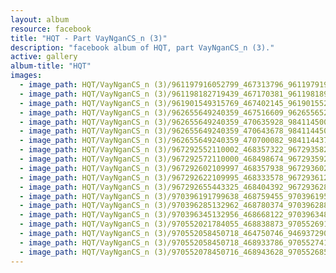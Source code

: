 ```yaml
---
layout: album
resource: facebook
title: "HQT - Part VayNganCS_n (3)"
description: "facebook album of HQT, part VayNganCS_n (3)."
active: gallery
album-title: "HQT"
images:
  - image_path: HQT/VayNganCS_n (3)/961197916052799_467313796_961197919386132_3276487304559818002_n.jpg
  - image_path: HQT/VayNganCS_n (3)/961198182719439_467170381_961198189386105_4167516528807211344_n.jpg
  - image_path: HQT/VayNganCS_n (3)/961901549315769_467402145_961901552649102_935292746587421536_n.jpg
  - image_path: HQT/VayNganCS_n (3)/962655649240359_467516609_962655652573692_5756823350831921714_n.jpg
  - image_path: HQT/VayNganCS_n (3)/962655649240359_470635928_984114500427807_8288101210288522258_n.jpg
  - image_path: HQT/VayNganCS_n (3)/962655649240359_470643678_984114450427812_3379267091634645655_n.jpg
  - image_path: HQT/VayNganCS_n (3)/962655649240359_470700082_984114437094480_1440027430883021957_n.jpg
  - image_path: HQT/VayNganCS_n (3)/967292552110002_468357322_967293582109899_7493798121387979729_n.jpg
  - image_path: HQT/VayNganCS_n (3)/967292572110000_468498674_967293592109898_8606017181665980755_n.jpg
  - image_path: HQT/VayNganCS_n (3)/967292602109997_468357938_967293602109897_6144633153663228158_n.jpg
  - image_path: HQT/VayNganCS_n (3)/967292622109995_468333578_967293612109896_7778277931965125192_n.jpg
  - image_path: HQT/VayNganCS_n (3)/967292655443325_468404392_967293628776561_7659359827714741419_n.jpg
  - image_path: HQT/VayNganCS_n (3)/970396191799638_468759455_970396195132971_7336422814648092486_n.jpg
  - image_path: HQT/VayNganCS_n (3)/970396285132962_468780374_970396288466295_4931224592018033674_n.jpg
  - image_path: HQT/VayNganCS_n (3)/970396345132956_468668122_970396348466289_3172645570144085282_n.jpg
  - image_path: HQT/VayNganCS_n (3)/970552021784055_468838873_970552691783988_8871290519945791683_n.jpg
  - image_path: HQT/VayNganCS_n (3)/970552058450718_464750746_946937290812195_7050778663614589288_n.jpg
  - image_path: HQT/VayNganCS_n (3)/970552058450718_468933786_970552741783983_436955044124466865_n.jpg
  - image_path: HQT/VayNganCS_n (3)/970552078450716_468943628_970552685117322_5319287561800348674_n.jpg
---
```

